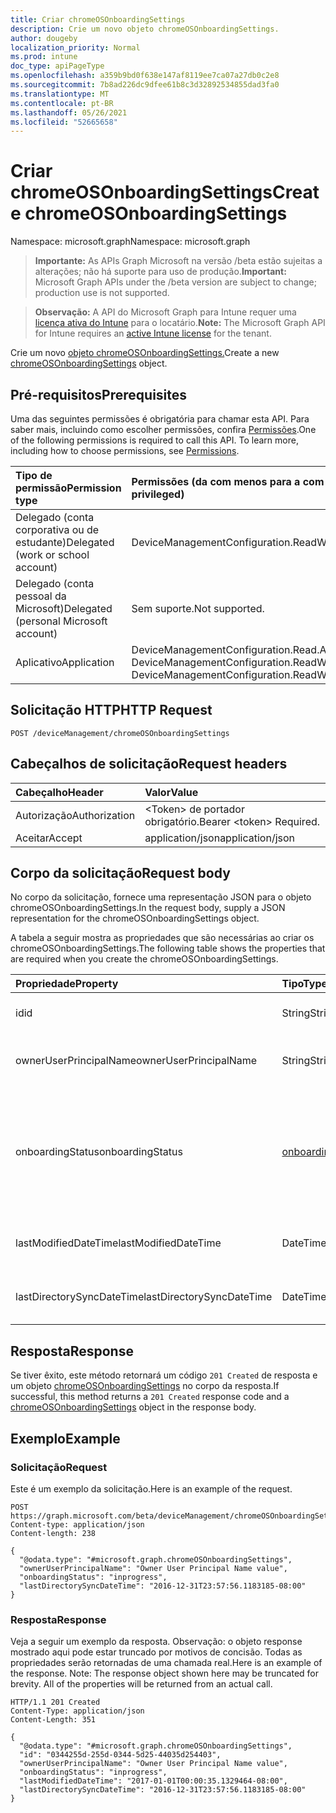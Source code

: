 ```yaml
---
title: Criar chromeOSOnboardingSettings
description: Crie um novo objeto chromeOSOnboardingSettings.
author: dougeby
localization_priority: Normal
ms.prod: intune
doc_type: apiPageType
ms.openlocfilehash: a359b9bd0f638e147af8119ee7ca07a27db0c2e8
ms.sourcegitcommit: 7b8ad226dc9dfee61b8c3d32892534855dad3fa0
ms.translationtype: MT
ms.contentlocale: pt-BR
ms.lasthandoff: 05/26/2021
ms.locfileid: "52665658"
---
```

# <a name="create-chromeosonboardingsettings"></a><span data-ttu-id="fc8df-103">Criar chromeOSOnboardingSettings</span><span class="sxs-lookup"><span data-stu-id="fc8df-103">Create chromeOSOnboardingSettings</span></span>

<span data-ttu-id="fc8df-104">Namespace: microsoft.graph</span><span class="sxs-lookup"><span data-stu-id="fc8df-104">Namespace: microsoft.graph</span></span>

> <span data-ttu-id="fc8df-105">**Importante:** As APIs Graph Microsoft na versão /beta estão sujeitas a alterações; não há suporte para uso de produção.</span><span class="sxs-lookup"><span data-stu-id="fc8df-105">**Important:** Microsoft Graph APIs under the /beta version are subject to change; production use is not supported.</span></span>

> <span data-ttu-id="fc8df-106">**Observação:** A API do Microsoft Graph para Intune requer uma [licença ativa do Intune](https://go.microsoft.com/fwlink/?linkid=839381) para o locatário.</span><span class="sxs-lookup"><span data-stu-id="fc8df-106">**Note:** The Microsoft Graph API for Intune requires an [active Intune license](https://go.microsoft.com/fwlink/?linkid=839381) for the tenant.</span></span>

<span data-ttu-id="fc8df-107">Crie um novo [objeto chromeOSOnboardingSettings.](../resources/intune-chromebooksync-chromeosonboardingsettings.md)</span><span class="sxs-lookup"><span data-stu-id="fc8df-107">Create a new [chromeOSOnboardingSettings](../resources/intune-chromebooksync-chromeosonboardingsettings.md) object.</span></span>

## <a name="prerequisites"></a><span data-ttu-id="fc8df-108">Pré-requisitos</span><span class="sxs-lookup"><span data-stu-id="fc8df-108">Prerequisites</span></span>
<span data-ttu-id="fc8df-p101">Uma das seguintes permissões é obrigatória para chamar esta API. Para saber mais, incluindo como escolher permissões, confira [Permissões](/graph/permissions-reference).</span><span class="sxs-lookup"><span data-stu-id="fc8df-p101">One of the following permissions is required to call this API. To learn more, including how to choose permissions, see [Permissions](/graph/permissions-reference).</span></span>

|<span data-ttu-id="fc8df-111">Tipo de permissão</span><span class="sxs-lookup"><span data-stu-id="fc8df-111">Permission type</span></span>|<span data-ttu-id="fc8df-112">Permissões (da com menos para a com mais privilégios)</span><span class="sxs-lookup"><span data-stu-id="fc8df-112">Permissions (from least to most privileged)</span></span>|
|:---|:---|
|<span data-ttu-id="fc8df-113">Delegado (conta corporativa ou de estudante)</span><span class="sxs-lookup"><span data-stu-id="fc8df-113">Delegated (work or school account)</span></span>|<span data-ttu-id="fc8df-114">DeviceManagementConfiguration.ReadWrite.All</span><span class="sxs-lookup"><span data-stu-id="fc8df-114">DeviceManagementConfiguration.ReadWrite.All</span></span>|
|<span data-ttu-id="fc8df-115">Delegado (conta pessoal da Microsoft)</span><span class="sxs-lookup"><span data-stu-id="fc8df-115">Delegated (personal Microsoft account)</span></span>|<span data-ttu-id="fc8df-116">Sem suporte.</span><span class="sxs-lookup"><span data-stu-id="fc8df-116">Not supported.</span></span>|
|<span data-ttu-id="fc8df-117">Aplicativo</span><span class="sxs-lookup"><span data-stu-id="fc8df-117">Application</span></span>|<span data-ttu-id="fc8df-118">DeviceManagementConfiguration.Read.All, DeviceManagementConfiguration.ReadWrite.All</span><span class="sxs-lookup"><span data-stu-id="fc8df-118">DeviceManagementConfiguration.Read.All, DeviceManagementConfiguration.ReadWrite.All</span></span>|

## <a name="http-request"></a><span data-ttu-id="fc8df-119">Solicitação HTTP</span><span class="sxs-lookup"><span data-stu-id="fc8df-119">HTTP Request</span></span>
<!-- {
  "blockType": "ignored"
}
-->
``` http
POST /deviceManagement/chromeOSOnboardingSettings
```

## <a name="request-headers"></a><span data-ttu-id="fc8df-120">Cabeçalhos de solicitação</span><span class="sxs-lookup"><span data-stu-id="fc8df-120">Request headers</span></span>
|<span data-ttu-id="fc8df-121">Cabeçalho</span><span class="sxs-lookup"><span data-stu-id="fc8df-121">Header</span></span>|<span data-ttu-id="fc8df-122">Valor</span><span class="sxs-lookup"><span data-stu-id="fc8df-122">Value</span></span>|
|:---|:---|
|<span data-ttu-id="fc8df-123">Autorização</span><span class="sxs-lookup"><span data-stu-id="fc8df-123">Authorization</span></span>|<span data-ttu-id="fc8df-124">&lt;Token&gt; de portador obrigatório.</span><span class="sxs-lookup"><span data-stu-id="fc8df-124">Bearer &lt;token&gt; Required.</span></span>|
|<span data-ttu-id="fc8df-125">Aceitar</span><span class="sxs-lookup"><span data-stu-id="fc8df-125">Accept</span></span>|<span data-ttu-id="fc8df-126">application/json</span><span class="sxs-lookup"><span data-stu-id="fc8df-126">application/json</span></span>|

## <a name="request-body"></a><span data-ttu-id="fc8df-127">Corpo da solicitação</span><span class="sxs-lookup"><span data-stu-id="fc8df-127">Request body</span></span>
<span data-ttu-id="fc8df-128">No corpo da solicitação, fornece uma representação JSON para o objeto chromeOSOnboardingSettings.</span><span class="sxs-lookup"><span data-stu-id="fc8df-128">In the request body, supply a JSON representation for the chromeOSOnboardingSettings object.</span></span>

<span data-ttu-id="fc8df-129">A tabela a seguir mostra as propriedades que são necessárias ao criar os chromeOSOnboardingSettings.</span><span class="sxs-lookup"><span data-stu-id="fc8df-129">The following table shows the properties that are required when you create the chromeOSOnboardingSettings.</span></span>

|<span data-ttu-id="fc8df-130">Propriedade</span><span class="sxs-lookup"><span data-stu-id="fc8df-130">Property</span></span>|<span data-ttu-id="fc8df-131">Tipo</span><span class="sxs-lookup"><span data-stu-id="fc8df-131">Type</span></span>|<span data-ttu-id="fc8df-132">Descrição</span><span class="sxs-lookup"><span data-stu-id="fc8df-132">Description</span></span>|
|:---|:---|:---|
|<span data-ttu-id="fc8df-133">id</span><span class="sxs-lookup"><span data-stu-id="fc8df-133">id</span></span>|<span data-ttu-id="fc8df-134">String</span><span class="sxs-lookup"><span data-stu-id="fc8df-134">String</span></span>|<span data-ttu-id="fc8df-135">A ID do ChromebookTenant</span><span class="sxs-lookup"><span data-stu-id="fc8df-135">The ChromebookTenant's Id</span></span>|
|<span data-ttu-id="fc8df-136">ownerUserPrincipalName</span><span class="sxs-lookup"><span data-stu-id="fc8df-136">ownerUserPrincipalName</span></span>|<span data-ttu-id="fc8df-137">String</span><span class="sxs-lookup"><span data-stu-id="fc8df-137">String</span></span>|<span data-ttu-id="fc8df-138">OwnerUserPrincipalName do ChromebookTenant</span><span class="sxs-lookup"><span data-stu-id="fc8df-138">The ChromebookTenant's OwnerUserPrincipalName</span></span>|
|<span data-ttu-id="fc8df-139">onboardingStatus</span><span class="sxs-lookup"><span data-stu-id="fc8df-139">onboardingStatus</span></span>|[<span data-ttu-id="fc8df-140">onboardingStatus</span><span class="sxs-lookup"><span data-stu-id="fc8df-140">onboardingStatus</span></span>](../resources/intune-chromebooksync-onboardingstatus.md)|<span data-ttu-id="fc8df-141">OnboardingStatus do ChromebookTenant.</span><span class="sxs-lookup"><span data-stu-id="fc8df-141">The ChromebookTenant's OnboardingStatus.</span></span> <span data-ttu-id="fc8df-142">Os valores possíveis são: `unknown`, `inprogress`, `onboarded`, `failed`.</span><span class="sxs-lookup"><span data-stu-id="fc8df-142">Possible values are: `unknown`, `inprogress`, `onboarded`, `failed`.</span></span>|
|<span data-ttu-id="fc8df-143">lastModifiedDateTime</span><span class="sxs-lookup"><span data-stu-id="fc8df-143">lastModifiedDateTime</span></span>|<span data-ttu-id="fc8df-144">DateTimeOffset</span><span class="sxs-lookup"><span data-stu-id="fc8df-144">DateTimeOffset</span></span>|<span data-ttu-id="fc8df-145">LastModifiedDateTime do ChromebookTenant</span><span class="sxs-lookup"><span data-stu-id="fc8df-145">The ChromebookTenant's LastModifiedDateTime</span></span>|
|<span data-ttu-id="fc8df-146">lastDirectorySyncDateTime</span><span class="sxs-lookup"><span data-stu-id="fc8df-146">lastDirectorySyncDateTime</span></span>|<span data-ttu-id="fc8df-147">DateTimeOffset</span><span class="sxs-lookup"><span data-stu-id="fc8df-147">DateTimeOffset</span></span>|<span data-ttu-id="fc8df-148">LastDirectorySyncDateTime do ChromebookTenant</span><span class="sxs-lookup"><span data-stu-id="fc8df-148">The ChromebookTenant's LastDirectorySyncDateTime</span></span>|



## <a name="response"></a><span data-ttu-id="fc8df-149">Resposta</span><span class="sxs-lookup"><span data-stu-id="fc8df-149">Response</span></span>
<span data-ttu-id="fc8df-150">Se tiver êxito, este método retornará um código `201 Created` de resposta e um objeto [chromeOSOnboardingSettings](../resources/intune-chromebooksync-chromeosonboardingsettings.md) no corpo da resposta.</span><span class="sxs-lookup"><span data-stu-id="fc8df-150">If successful, this method returns a `201 Created` response code and a [chromeOSOnboardingSettings](../resources/intune-chromebooksync-chromeosonboardingsettings.md) object in the response body.</span></span>

## <a name="example"></a><span data-ttu-id="fc8df-151">Exemplo</span><span class="sxs-lookup"><span data-stu-id="fc8df-151">Example</span></span>

### <a name="request"></a><span data-ttu-id="fc8df-152">Solicitação</span><span class="sxs-lookup"><span data-stu-id="fc8df-152">Request</span></span>
<span data-ttu-id="fc8df-153">Este é um exemplo da solicitação.</span><span class="sxs-lookup"><span data-stu-id="fc8df-153">Here is an example of the request.</span></span>
``` http
POST https://graph.microsoft.com/beta/deviceManagement/chromeOSOnboardingSettings
Content-type: application/json
Content-length: 238

{
  "@odata.type": "#microsoft.graph.chromeOSOnboardingSettings",
  "ownerUserPrincipalName": "Owner User Principal Name value",
  "onboardingStatus": "inprogress",
  "lastDirectorySyncDateTime": "2016-12-31T23:57:56.1183185-08:00"
}
```

### <a name="response"></a><span data-ttu-id="fc8df-154">Resposta</span><span class="sxs-lookup"><span data-stu-id="fc8df-154">Response</span></span>
<span data-ttu-id="fc8df-p103">Veja a seguir um exemplo da resposta. Observação: o objeto response mostrado aqui pode estar truncado por motivos de concisão. Todas as propriedades serão retornadas de uma chamada real.</span><span class="sxs-lookup"><span data-stu-id="fc8df-p103">Here is an example of the response. Note: The response object shown here may be truncated for brevity. All of the properties will be returned from an actual call.</span></span>
``` http
HTTP/1.1 201 Created
Content-Type: application/json
Content-Length: 351

{
  "@odata.type": "#microsoft.graph.chromeOSOnboardingSettings",
  "id": "0344255d-255d-0344-5d25-44035d254403",
  "ownerUserPrincipalName": "Owner User Principal Name value",
  "onboardingStatus": "inprogress",
  "lastModifiedDateTime": "2017-01-01T00:00:35.1329464-08:00",
  "lastDirectorySyncDateTime": "2016-12-31T23:57:56.1183185-08:00"
}
```





